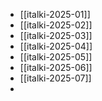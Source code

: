 - [[italki-2025-01]]
- [[italki-2025-02]]
- [[italki-2025-03]]
- [[italki-2025-04]]
- [[italki-2025-05]]
- [[italki-2025-06]]
- [[italki-2025-07]]
-